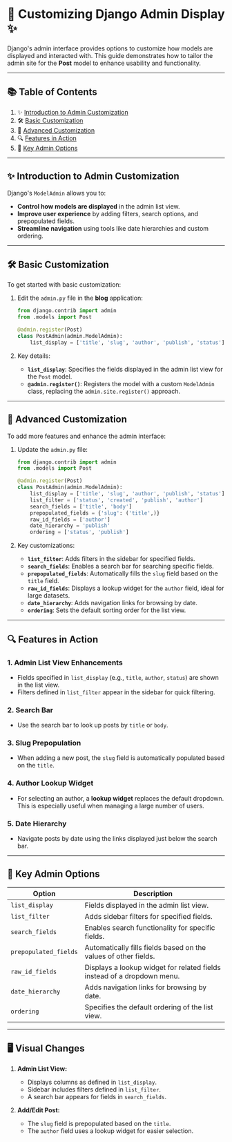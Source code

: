 # 🎨 **Customizing Django Admin Display** ✨

Django's admin interface provides options to customize how models are displayed and interacted with. This guide demonstrates how to tailor the admin site for the **Post** model to enhance usability and functionality.

---

## 📚 Table of Contents

1. ✨ [Introduction to Admin Customization](#-introduction-to-admin-customization)  
2. 🛠️ [Basic Customization](#-basic-customization)  
3. 🌟 [Advanced Customization](#-advanced-customization)  
4. 🔍 [Features in Action](#-features-in-action)  
5. 🎯 [Key Admin Options](#-key-admin-options)  

---

## ✨ Introduction to Admin Customization

Django's `ModelAdmin` allows you to:
- **Control how models are displayed** in the admin list view.
- **Improve user experience** by adding filters, search options, and prepopulated fields.
- **Streamline navigation** using tools like date hierarchies and custom ordering.

---

## 🛠️ Basic Customization

To get started with basic customization:

1. Edit the `admin.py` file in the **blog** application:
   ```python
   from django.contrib import admin
   from .models import Post

   @admin.register(Post)
   class PostAdmin(admin.ModelAdmin):
       list_display = ['title', 'slug', 'author', 'publish', 'status']
   ```

2. Key details:
   - **`list_display`**: Specifies the fields displayed in the admin list view for the `Post` model.
   - **`@admin.register()`**: Registers the model with a custom `ModelAdmin` class, replacing the `admin.site.register()` approach.

---

## 🌟 Advanced Customization

To add more features and enhance the admin interface:

1. Update the `admin.py` file:
   ```python
   from django.contrib import admin
   from .models import Post

   @admin.register(Post)
   class PostAdmin(admin.ModelAdmin):
       list_display = ['title', 'slug', 'author', 'publish', 'status']
       list_filter = ['status', 'created', 'publish', 'author']
       search_fields = ['title', 'body']
       prepopulated_fields = {'slug': ('title',)}
       raw_id_fields = ['author']
       date_hierarchy = 'publish'
       ordering = ['status', 'publish']
   ```

2. Key customizations:
   - **`list_filter`**: Adds filters in the sidebar for specified fields.
   - **`search_fields`**: Enables a search bar for searching specific fields.
   - **`prepopulated_fields`**: Automatically fills the `slug` field based on the `title` field.
   - **`raw_id_fields`**: Displays a lookup widget for the `author` field, ideal for large datasets.
   - **`date_hierarchy`**: Adds navigation links for browsing by date.
   - **`ordering`**: Sets the default sorting order for the list view.

---

## 🔍 Features in Action

### 1. **Admin List View Enhancements**
- Fields specified in `list_display` (e.g., `title`, `author`, `status`) are shown in the list view.
- Filters defined in `list_filter` appear in the sidebar for quick filtering.

### 2. **Search Bar**
- Use the search bar to look up posts by `title` or `body`.

### 3. **Slug Prepopulation**
- When adding a new post, the `slug` field is automatically populated based on the `title`.

### 4. **Author Lookup Widget**
- For selecting an author, a **lookup widget** replaces the default dropdown. This is especially useful when managing a large number of users.

### 5. **Date Hierarchy**
- Navigate posts by date using the links displayed just below the search bar.

---

## 🎯 Key Admin Options

| **Option**            | **Description**                                                                 |
|------------------------|---------------------------------------------------------------------------------|
| `list_display`         | Fields displayed in the admin list view.                                       |
| `list_filter`          | Adds sidebar filters for specified fields.                                     |
| `search_fields`        | Enables search functionality for specific fields.                              |
| `prepopulated_fields`  | Automatically fills fields based on the values of other fields.                |
| `raw_id_fields`        | Displays a lookup widget for related fields instead of a dropdown menu.        |
| `date_hierarchy`       | Adds navigation links for browsing by date.                                    |
| `ordering`             | Specifies the default ordering of the list view.                              |

---

## 🖥️ Visual Changes

1. **Admin List View:**
   - Displays columns as defined in `list_display`.
   - Sidebar includes filters defined in `list_filter`.
   - A search bar appears for fields in `search_fields`.

2. **Add/Edit Post:**
   - The `slug` field is prepopulated based on the `title`.
   - The `author` field uses a lookup widget for easier selection.
